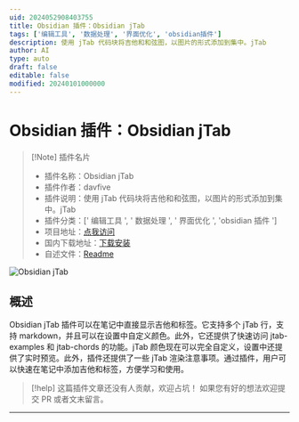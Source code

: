 ```yaml
---
uid: 2024052908403755
title: Obsidian 插件：Obsidian jTab
tags: ['编辑工具', '数据处理', '界面优化', 'obsidian插件']
description: 使用 jTab 代码块将吉他和和弦图，以图片的形式添加到集中。jTab
author: AI
type: auto
draft: false
editable: false
modified: 20240101000000
---
```


# Obsidian 插件：Obsidian jTab

> [!Note] 插件名片
> - 插件名称：Obsidian jTab
> - 插件作者：davfive
> - 插件说明：使用 jTab 代码块将吉他和和弦图，以图片的形式添加到集中。jTab
> - 插件分类：[' 编辑工具 ', ' 数据处理 ', ' 界面优化 ', 'obsidian 插件 ']
> - 项目地址：[点我访问](https://github.com/davfive/obsidian-jtab)
> - 国内下载地址：[下载安装](https://pkmer.cn/products/plugin/pluginMarket/?obsidian-jtab)
> - 自述文件：[Readme](https://ghproxy.net/https://raw.githubusercontent.com/davfive/obsidian-jtab/main/README.md)

![Obsidian jTab](https://cdn.pkmer.cn/covers/obsidian-jtab.PNG!pkmer)

## 概述

Obsidian jTab 插件可以在笔记中直接显示吉他和标签。它支持多个 jTab 行，支持 markdown，并且可以在设置中自定义颜色。此外，它还提供了快速访问 jtab-examples 和 jtab-chords 的功能。jTab 颜色现在可以完全自定义，设置中还提供了实时预览。此外，插件还提供了一些 jTab 渲染注意事项。通过插件，用户可以快速在笔记中添加吉他和标签，方便学习和使用。

> [!help]
> 这篇插件文章还没有人贡献，欢迎占坑！
> 如果您有好的想法欢迎提交 PR 或者文末留言。

---



